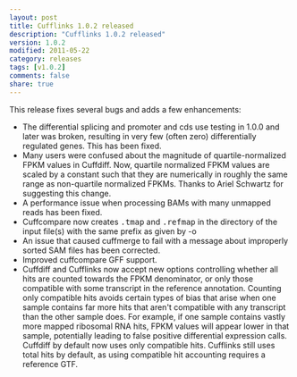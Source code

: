 ```yaml
---
layout: post
title: Cufflinks 1.0.2 released
description: "Cufflinks 1.0.2 released"
version: 1.0.2
modified: 2011-05-22
category: releases
tags: [v1.0.2]
comments: false
share: true
---
```

This release fixes several bugs and adds a few enhancements:

- The differential splicing and promoter and cds use testing in 1.0.0 and later was broken, resulting in very few (often zero) differentially regulated genes. This has been fixed.
- Many users were confused about the magnitude of quartile-normalized FPKM values in Cuffdiff. Now, quartile normalized FPKM values are scaled by a constant such that they are numerically in roughly the same range as non-quartile normalized FPKMs. Thanks to Ariel Schwartz for suggesting this change.
- A performance issue when processing BAMs with many unmapped reads has been fixed.
- Cuffcompare now creates <tt>.tmap</tt> and <tt>.refmap</tt> in the directory of the input file(s) with the same prefix as given by -o
- An issue that caused cuffmerge to fail with a message about improperly sorted SAM files has been corrected.
- Improved cuffcompare GFF support.
- Cuffdiff and Cufflinks now accept new options controlling whether all hits are counted towards the FPKM denominator, or only those compatible with some transcript in the reference annotation. Counting only compatible hits avoids certain types of bias that arise when one sample contains far more hits that aren't compatible with any transcript than the other sample does. For example, if one sample contains vastly more mapped ribosomal RNA hits, FPKM values will appear lower in that sample, potentially leading to false positive differential expression calls. Cuffdiff by default now uses only compatible hits. Cufflinks still uses total hits by default, as using compatible hit accounting requires a reference GTF.
